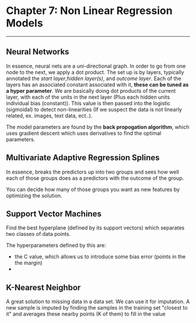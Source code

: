 <h1>Chapter 7: Non Linear Regression Models</h1>
<hr>

<h2>Neural Networks</h2>

<p>In essence, neural nets are a uni-directional graph. In order to go from one node to the next, we apply a dot product. The set up is by layers, typically annotated the <em>start layer</em>,<em>hidden layer(s)</em>, and <em>outcome layer</em>. Each of the layers has an associated constant associated with it, <strong>these can be tuned as a hyper parameter</strong>. We are basically doing dot products of the current layer, with each of the units in the next layer (Plus each hidden units individual bias (constant)). This value is then passed into the logistic (sigmoidal) to detect non-linearities (If we suspect the data is not linearly related, ex. images, text data, ect..). </p>

<p>The model parameters are found by the <strong>back propogation algorithm</strong>, which uses gradient descent which uses derivatives to find the optimal parameters. </p>

<h2>Multivariate Adaptive Regression Splines</h2>

<p>In essence, breaks the predictors up into two groups and sees how well each of those groups does as a predictors with the outcome of the group.</p>
<p>You can decide how many of those groups you want as new features by optimizing the solution.</p>

<h2>Support Vector Machines</h2>

<p>Find the best hyperplane (defined by its support vectors) which separates two classes of data points. </p>

<p>The hyperparameters defined by this are:
<ul> 
<li>the C value, which allows us to introduce some bias error (points in the the margin) </li>
<li></li>
</ul>
</p>

<h2>K-Nearest Neighbor</h2>

<p>A great solution to missing data in a data set. We can use it for imputation. A new sample is imputed by finding the samples in the training set "closest to it" and averages these nearby points (K of them) to fill in the value</p>
<p></p>
<p></p>
